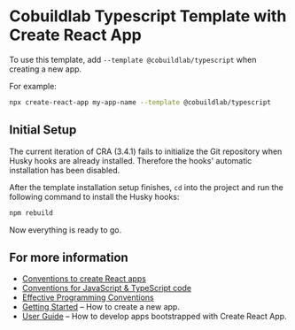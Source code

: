 # Cobuildlab Typescript Template with Create React App

To use this template, add `--template @cobuildlab/typescript` when creating a new app.

For example:

```bash
npx create-react-app my-app-name --template @cobuildlab/typescript
```

## Initial Setup

The current iteration of CRA (3.4.1) fails to initialize the Git repository when Husky hooks are already installed.
Therefore the hooks' automatic installation has been disabled.

After the template installation setup finishes, `cd` into the project and run the following command to install the Husky hooks:

```bash
npm rebuild
```

Now everything is ready to go.

## For more information

- [Conventions to create React apps](https://cobuildlab.com/development-blog/conventions-to-create-a-react-application)
- [Conventions for JavaScript & TypeScript code](https://cobuildlab.com/development-blog/conventions-for-javascript-typescript-source-code)
- [Effective Programming Conventions](https://cobuildlab.com/development-blog/effective-programming-at-cobuildlab)
- [Getting Started](https://create-react-app.dev/docs/getting-started) – How to create a new app.
- [User Guide](https://create-react-app.dev) – How to develop apps bootstrapped with Create React App.
